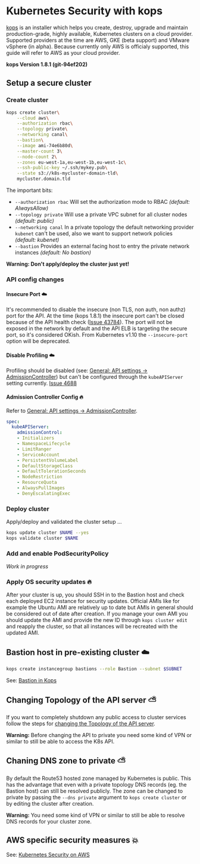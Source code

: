 # Kubernetes Security with kops

[kops](https://github.com/kubernetes/kops) is an installer which helps you create, destroy, upgrade and maintain production-grade, highly available, Kubernetes clusters on a cloud provider.
Supported providers at the time are AWS, GKE (beta support) and VMware vSphere (in alpha). Because
currently only AWS is officialy supported, this guide will refer to AWS as your cloud provider.

**kops Version 1.8.1 (git-94ef202)**

## Setup a secure cluster

### Create cluster

```sh
kops create cluster\
    --cloud aws\
    --authorization rbac\
    --topology private\
    --networking canal\
    --bastion\
    --image ami-74e6b80d\
    --master-count 3\
    --node-count 2\
    --zones eu-west-1a,eu-west-1b,eu-west-1c\
    --ssh-public-key ~/.ssh/mykey.pub\
    --state s3://k8s-mycluster-domain-tld\
    mycluster.domain.tld
```

The important bits:

* `--authorization rbac` Will set the authorization mode to RBAC *(default: AlwaysAllow)*
* `--topology private` Will use a private VPC subnet for all cluster nodes *(default: public)*
* `--networking canal` In a private topology the default networking provider `kubenet` can't be used, also we want to support network policies *(default: kubenet)*
* `--bastion` Provides an external facing host to entry the private network instances *(default: No bastion)*

**Warning: Don't apply/deploy the cluster just yet!**

### API config changes

#### Insecure Port :cloud:

It's recommended to disable the insecure (non TLS, non auth, non authz) port for the API. At the time (kops 1.8.1) the insecure port can't be closed
because of the API health check ([Issue 43784](https://github.com/kubernetes/kubernetes/issues/43784)). The port will not be exposed in the network by default and the API ELB is targeting the secure port, so it's considered OKish. From Kubernetes v1.10 the `--insecure-port` option will be deprecated.

#### Disable Profiling :cloud:

Profiling should be disabled (see: [General: API settings -> AdmissionController](README.md#api-settings)) but can't be configured through the `kubeAPIServer` setting currently. [Issue 4688](https://github.com/kubernetes/kops/issues/4688)

#### Admission Controller Config :fire:

Refer to [General: API settings -> AdmissionController](README.md#api-settings).

```yaml
spec:
  kubeAPIServer:
    admissionControl:
    - Initializers
    - NamespaceLifecycle
    - LimitRanger
    - ServiceAccount
    - PersistentVolumeLabel
    - DefaultStorageClass
    - DefaultTolerationSeconds
    - NodeRestriction
    - ResourceQuota
    - AlwaysPullImages
    - DenyEscalatingExec
```

### Deploy cluster

Apply/deploy and validated the cluster setup ...

```sh
kops update cluster $NAME --yes
kops validate cluster $NAME
```

### Add and enable PodSecurityPolicy

*Work in progress*

### Apply OS security updates :fire:

After your cluster is up, you should SSH in to the Bastion host and check each deployed EC2 instance for
security updates. Official AMIs like for example the Ubuntu AMI are relatively up to date
but AMIs in general should be considered out of date after creation. If you manage your
own AMI you should update the AMI and provide the new ID through `kops cluster edit` and reapply
the cluster, so that all instances will be recreated with the updated AMI.

## Bastion host in pre-existing cluster :cloud:

```sh
kops create instancegroup bastions --role Bastion --subnet $SUBNET
```

See: [Bastion in Kops](https://github.com/kubernetes/kops/blob/master/docs/bastion.md)

## Changing Topology of the API server :partly_sunny:

If you want to completely shutdown any public access to cluster services follow the steps for [changing the Topology of the API server](https://github.com/kubernetes/kops/blob/master/docs/topology.md#changing-topology-of-the-api-server).

**Warning:** Before changing the API to private you need some kind of VPN or similar to still be able to access the K8s API.

## Chaning DNS zone to private :partly_sunny:

By default the Route53 hosted zone managed by Kubernetes is public. This has the advantage that even with a private topology DNS records (eg. the Bastion host) can still be resolved publicly. The zone can be changed to private by passing the `--dns private` argument to `kops create cluster` or by editing the cluster after creation.

**Warning:** You need some kind of VPN or similar to still be able to resolve DNS records for your cluster zone.

## AWS specific security measures :boom:

See: [Kubernetes Security on AWS](AWS.md)
